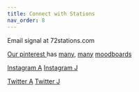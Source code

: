 ```yaml
---
title: Connect with Stations
nav_order: 8
---
```


Email signal at 72stations.com

[Our pinterest ](https://www.pinterest.com/72stations)has [many](https://www.pinterest.com/72stations/stations/), [many](https://www.pinterest.com/72stations/faceland-masks-puppets-dolls/) [moodboards](https://www.pinterest.com/72stations/childs-troika-alphabet/)

[Instagram A](https://www.instagram.com/adamsgood/)
[Instagram J](https://www.instagram.com/jamiegp/) 

[Twitter A](https://twitter.com/asgood)
[Twitter J](https://twitter.com/jamiegp) 
